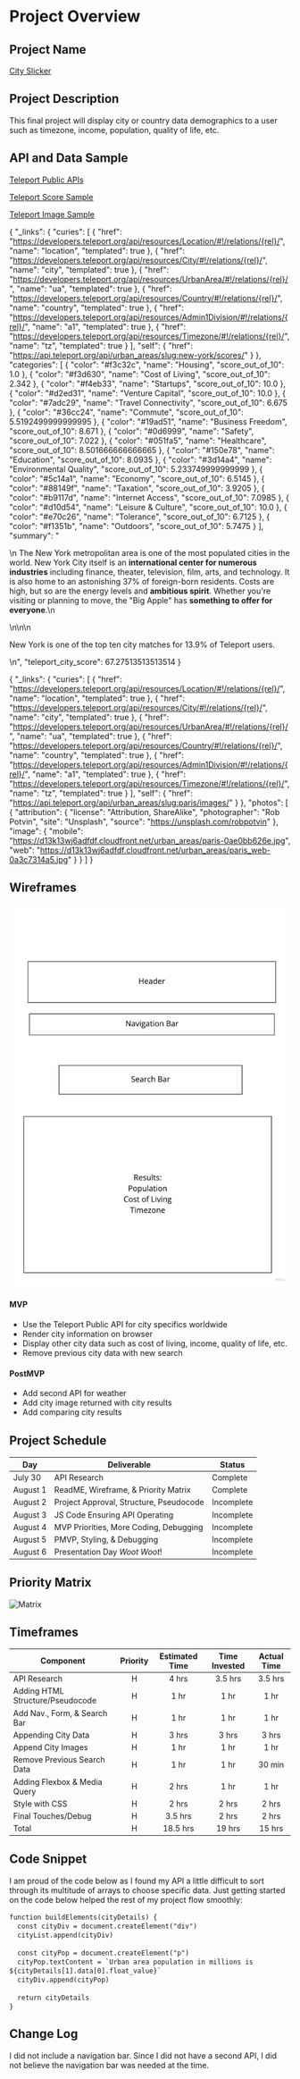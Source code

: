 # Project Overview

## Project Name

[City Slicker](https://github.com/eileen813/City-Slicker/)

## Project Description

This final project will display city or country data demographics to a user such as timezone, income, population, quality of life, etc.

## API and Data Sample

[Teleport Public APIs](https://developers.teleport.org/api/)

[Teleport Score Sample](https://api.teleport.org/api/urban_areas/slug:seattle/scores)

[Teleport Image Sample](https://api.teleport.org/api/urban_areas/slug:paris/images/)

{
    "_links": {
        "curies": [
            {
                "href": "https://developers.teleport.org/api/resources/Location/#!/relations/{rel}/",
                "name": "location",
                "templated": true
            },
            {
                "href": "https://developers.teleport.org/api/resources/City/#!/relations/{rel}/",
                "name": "city",
                "templated": true
            },
            {
                "href": "https://developers.teleport.org/api/resources/UrbanArea/#!/relations/{rel}/",
                "name": "ua",
                "templated": true
            },
            {
                "href": "https://developers.teleport.org/api/resources/Country/#!/relations/{rel}/",
                "name": "country",
                "templated": true
            },
            {
                "href": "https://developers.teleport.org/api/resources/Admin1Division/#!/relations/{rel}/",
                "name": "a1",
                "templated": true
            },
            {
                "href": "https://developers.teleport.org/api/resources/Timezone/#!/relations/{rel}/",
                "name": "tz",
                "templated": true
            }
        ],
        "self": {
            "href": "https://api.teleport.org/api/urban_areas/slug:new-york/scores/"
        }
    },
    "categories": [
        {
            "color": "#f3c32c",
            "name": "Housing",
            "score_out_of_10": 1.0
        },
        {
            "color": "#f3d630",
            "name": "Cost of Living",
            "score_out_of_10": 2.342
        },
        {
            "color": "#f4eb33",
            "name": "Startups",
            "score_out_of_10": 10.0
        },
        {
            "color": "#d2ed31",
            "name": "Venture Capital",
            "score_out_of_10": 10.0
        },
        {
            "color": "#7adc29",
            "name": "Travel Connectivity",
            "score_out_of_10": 6.675
        },
        {
            "color": "#36cc24",
            "name": "Commute",
            "score_out_of_10": 5.5192499999999995
        },
        {
            "color": "#19ad51",
            "name": "Business Freedom",
            "score_out_of_10": 8.671
        },
        {
            "color": "#0d6999",
            "name": "Safety",
            "score_out_of_10": 7.022
        },
        {
            "color": "#051fa5",
            "name": "Healthcare",
            "score_out_of_10": 8.501666666666665
        },
        {
            "color": "#150e78",
            "name": "Education",
            "score_out_of_10": 8.0935
        },
        {
            "color": "#3d14a4",
            "name": "Environmental Quality",
            "score_out_of_10": 5.233749999999999
        },
        {
            "color": "#5c14a1",
            "name": "Economy",
            "score_out_of_10": 6.5145
        },
        {
            "color": "#88149f",
            "name": "Taxation",
            "score_out_of_10": 3.9205
        },
        {
            "color": "#b9117d",
            "name": "Internet Access",
            "score_out_of_10": 7.0985
        },
        {
            "color": "#d10d54",
            "name": "Leisure & Culture",
            "score_out_of_10": 10.0
        },
        {
            "color": "#e70c26",
            "name": "Tolerance",
            "score_out_of_10": 6.7125
        },
        {
            "color": "#f1351b",
            "name": "Outdoors",
            "score_out_of_10": 5.7475
        }
    ],
    "summary": "<p>\n    The New York metropolitan area is one of the most populated cities in the world. New York City itself is an <b>international center for numerous industries</b> including finance, theater, television, film, arts, and technology. It is also home to an astonishing 37% of foreign-born residents. Costs are high, but so are the energy levels and <b>ambitious spirit</b>. Whether you're visiting or planning to move, the \"Big Apple\" has <b>something to offer for everyone</b>.\n</p>\n\n\n    <p>New York is one of the top ten city matches for 13.9% of Teleport users.</p>\n",
    "teleport_city_score": 67.27513513513514
}

{
    "_links": {
        "curies": [
            {
                "href": "https://developers.teleport.org/api/resources/Location/#!/relations/{rel}/",
                "name": "location",
                "templated": true
            },
            {
                "href": "https://developers.teleport.org/api/resources/City/#!/relations/{rel}/",
                "name": "city",
                "templated": true
            },
            {
                "href": "https://developers.teleport.org/api/resources/UrbanArea/#!/relations/{rel}/",
                "name": "ua",
                "templated": true
            },
            {
                "href": "https://developers.teleport.org/api/resources/Country/#!/relations/{rel}/",
                "name": "country",
                "templated": true
            },
            {
                "href": "https://developers.teleport.org/api/resources/Admin1Division/#!/relations/{rel}/",
                "name": "a1",
                "templated": true
            },
            {
                "href": "https://developers.teleport.org/api/resources/Timezone/#!/relations/{rel}/",
                "name": "tz",
                "templated": true
            }
        ],
        "self": {
            "href": "https://api.teleport.org/api/urban_areas/slug:paris/images/"
        }
    },
    "photos": [
        {
            "attribution": {
                "license": "Attribution, ShareAlike",
                "photographer": "Rob Potvin",
                "site": "Unsplash",
                "source": "https://unsplash.com/robpotvin"
            },
            "image": {
                "mobile": "https://d13k13wj6adfdf.cloudfront.net/urban_areas/paris-0ae0bb626e.jpg",
                "web": "https://d13k13wj6adfdf.cloudfront.net/urban_areas/paris_web-0a3c7314a5.jpg"
            }
        }
    ]
}

## Wireframes

![Wireframe](https://github.com/eileen813/City-Slicker/blob/main/Website%20Wireframing.jpg?raw=true)


#### MVP 

- Use the Teleport Public API for city specifics worldwide
- Render city information on browser
- Display other city data such as cost of living, income, quality of life, etc.
- Remove previous city data with new search

#### PostMVP  

- Add second API for weather
- Add city image returned with city results
- Add comparing city results

## Project Schedule

|  Day | Deliverable | Status
|---|---| ---|
|July 30|  API Research | Complete
|August 1| ReadME, Wireframe, & Priority Matrix | Complete
|August 2| Project Approval, Structure, Pseudocode| Incomplete
|August 3| JS Code Ensuring API Operating  | Incomplete
|August 4| MVP Priorities, More Coding, Debugging | Incomplete
|August 5| PMVP, Styling, & Debugging | Incomplete
|August 6| Presentation Day *Woot Woot*! | Incomplete

## Priority Matrix

![Matrix](https://github.com/eileen813/City-Slicker/blob/main/2%C3%972%20Prioritization%20Matrix.jpg?raw=true)

## Timeframes

| Component | Priority | Estimated Time | Time Invested | Actual Time |
| --- | :---: |  :---: | :---: | :---: |
| API Research | H | 4 hrs| 3.5 hrs | 3.5 hrs |
| Adding HTML Structure/Pseudocode | H | 1 hr| 1 hr | 1 hr |
| Add Nav., Form, & Search Bar | H | 1 hr| 1 hr | 1 hr |
| Appending City Data | H | 3 hrs| 3 hrs | 3 hrs |
| Append City Images | H | 1 hr| 1 hr | 1 hr |
| Remove Previous Search Data | H | 1 hr| 1 hr | 30 min |
| Adding Flexbox & Media Query | H | 2 hrs| 1 hr | 1 hr |
| Style with CSS | H | 2 hrs| 2 hrs | 2 hrs |
| Final Touches/Debug | H | 3.5 hrs| 2 hrs | 2 hrs |
| Total | H | 18.5 hrs| 19 hrs | 15 hrs |

## Code Snippet

I am proud of the code below as I found my API a little difficult to sort through its multitude of arrays to choose specific data.  Just getting started on the code below helped the rest of my project flow smoothly:

```
function buildElements(cityDetails) {
  const cityDiv = document.createElement("div")
  cityList.append(cityDiv)

  const cityPop = document.createElement("p")
  cityPop.textContent = `Urban area population in millions is ${cityDetails[1].data[0].float_value}`
  cityDiv.append(cityPop)

  return cityDetails
}
```

## Change Log

I did not include a navigation bar.  Since I did not have a second API, I did not believe the navigation bar was needed at the time.
